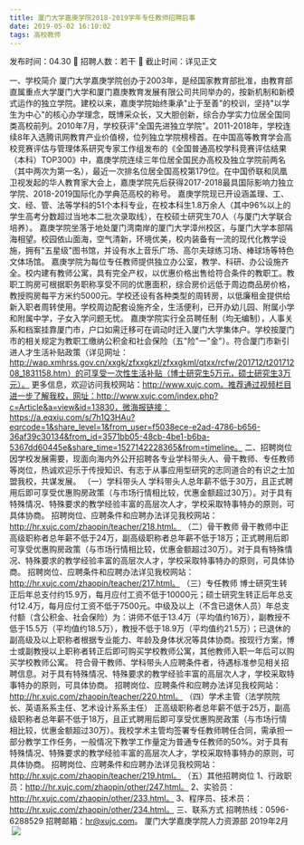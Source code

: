 ```yaml
---
title: 厦门大学嘉庚学院2018-2019学年专任教师招聘启事
date: 2019-05-02 16:10:02
tags: 高校教师
---
```

发布时间：04.30   🌟   招聘人数：若干   🌈   截止时间：详见正文
<!-- more -->
一、学校简介
厦门大学嘉庚学院创办于2003年，是经国家教育部批准，由教育部直属重点大学厦门大学和厦门嘉庚教育发展有限公司共同举办的，按新机制和新模式运作的独立学院。建校以来，嘉庚学院始终秉承"止于至善"的校训，坚持"以学生为中心"的核心办学理念，既博采众长，又大胆创新，综合办学实力位居全国同类高校前列。2010年7月，学校获评"全国先进独立学院"。2011-2018年，学校连续8年入选腾讯网教育产业价值榜，位列独立学院榜榜首。在中国高等教育学会高校竞赛评估与管理体系研究专家工作组发布的《全国普通高校学科竞赛评估结果（本科）TOP300》中，嘉庚学院连续三年位居全国民办高校及独立学院前两名（其中两次为第一名），最近一次排名位居全国高校第179位。在中国侨联和凤凰卫视发起的华人教育家大会上，嘉庚学院先后获得2017-2018最具国际影响力独立学院、2018-2019国际化办学典范高校的称号。
嘉庚学院现已开设涵盖理、工、文、经、管、法等学科的51个本科专业，在校本科生1.8万余人（其中96%以上的学生高考分数超过当地本二批次录取线），在校硕士研究生70人（与厦门大学联合培养）。
嘉庚学院坐落于地处厦门湾南岸的厦门大学漳州校区，与厦门大学本部隔海相望。校园依山面海，空气清新，环境优美，校内装备有一流的现代化教学设施，拥有"五星级"图书馆，并设有水上音乐广场、高尔夫球练习场、棒球场等特色文体场馆。
嘉庚学院为每位专任教师提供独立办公室，教学、科研、办公设施齐全。校内建有教师公寓，具有完全产权，以优惠价格出售给符合条件的教职工。教职工购房可根据职务职称享受不同的优惠面积，综合房价远低于周边商品房价格，教授购房每平方米约5000元。学校还设有各种类型的周转房，以低廉租金提供给新入职者周转使用。学校周边配套设施齐全，生活便利，已开办幼儿园、附属小学和附属中学，子女入学问题无忧。
嘉庚学院实行全员聘任制（均无编制），人事关系和档案挂靠厦门市，户口如需迁移可在调动时迁入厦门大学集体户。学校按厦门市的相关规定为教职工缴纳公积金和社会保险（五"险"一"金"）。符合厦门市新引进人才生活补贴政策（详见网址：http://wap.xmhrss.gov.cn/xxgk/zfxxgkzl/zfxxgkml/qtxx/rcfw/201712/t20171208_1831158.htm）的可享受一次性生活补贴（博士研究生5万元，硕士研究生3万元）。
更多信息，欢迎访问我校网站：http://www.xujc.com。推荐通过视频栏目进一步了解我校，网址：http://www.xujc.com/index.php?c=Article&a=view&id=13830，微海报链接：https://a.eqxiu.com/s/7h1Q3HAu?eqrcode=1&share_level=1&from_user=f5038ece-e2ad-4786-b656-36af39c30134&from_id=3571bb05-48cb-4be1-b6ba-5367dd60445e&share_time=1527142228365&from=timeline。
二、招聘岗位
因学校发展需要，现面向海内外公开招聘各专业学科带头人、骨干教师、专任教师等岗位，热诚欢迎乐于传授知识、有志于从事应用型研究的志同道合的有识之士加盟我校，共谋发展。
（一）学科带头人
学科带头人总年薪不低于30万，且正式聘用后即可享受优惠购房政策（与市场行情相比较，优惠金额超过30万）。对于具有特殊情况、特殊要求的教学经验丰富的高层次人才，学校采取特事特办的原则，可具体协商。
招聘岗位、应聘条件和应聘办法详见我校网站：http://hr.xujc.com/zhaopin/teacher/218.html。
（二）骨干教师
骨干教师中正高级职称者总年薪不低于24万，副高级职称者总年薪不低于18万；正式聘用后即可享受优惠购房政策（与市场行情相比较，优惠金额超过30万）。对于具有特殊情况、特殊要求的教学经验丰富的高层次人才，学校采取特事特办的原则，可具体协商。
招聘岗位、应聘条件和应聘办法详见我校网站：http://hr.xujc.com/zhaopin/teacher/217.html。
（三）专任教师
博士研究生转正后年总支付约15.9万，每月应付工资不低于10000元；硕士研究生转正后年总支付12.4万，每月应付工资不低于7500元。中级及以上（不含已退休人员）年总支付额（含公积金、社会保险）为：讲师不低于13.4万（平均值约16万），副教授不低于15.5万（平均值约18.5万），教授不低于18.9万（平均值约21.5万）；已退休的副高级及以上职称者根据专业能力、年龄及身体状况等具体协商。按现行方案，博士或副教授以上职称者转正后即可购买学校教师公寓，其他教师入职一年后可以购买学校教师公寓。
符合骨干教师、学科带头人应聘条件者，待遇标准参见相关招聘信息。对于具有特殊情况、特殊要求的教学经验丰富的高层次人才，学校采取特事特办的原则，可具体协商。
招聘岗位、应聘条件和应聘办法详见我校网站：http://hr.xujc.com/zhaopin/teacher/220.html。
（四）学术主管（法学院院长、英语系系主任、艺术设计系系主任）
正高级职称者总年薪不低于25万，副高级职称者总年薪不低于18万，且正式聘用后即可享受优惠购房政策（与市场行情相比较，优惠金额超过30万）。我校学术主管均签署专任教师聘任合同，需承担一部分教学工作任务，一般情况下教学工作量定为普通专任教师的50%。对于具有特殊情况、特殊要求的教学经验丰富的高层次人才，学校采取特事特办的原则，可具体协商。
招聘岗位、应聘条件和应聘办法详见我校网站：http://hr.xujc.com/zhaopin/teacher/219.html。
（五）其他招聘岗位
1、行政职员：http://hr.xujc.com/zhaopin/other/247.html。
2、实验员：http://hr.xujc.com/zhaopin/other/233.html。
3、程序员、技术员：http://hr.xujc.com/zhaopin/other/234.html。
三、联系方式
招聘热线：0596-6288529
招聘邮箱：hr@xujc.com。
厦门大学嘉庚学院人力资源部
2019年2月
 
 ![](https://cdn.weiweiblog.cn/20181015134814.png)
